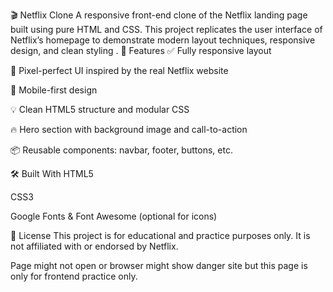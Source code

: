 🎬 Netflix Clone 
A responsive front-end clone of the Netflix landing page built using pure HTML and CSS. This project replicates the user interface of Netflix’s homepage to demonstrate modern layout techniques, responsive design, and clean styling .
🌟 Features
✅ Fully responsive layout

🎨 Pixel-perfect UI inspired by the real Netflix website

📱 Mobile-first design

💡 Clean HTML5 structure and modular CSS

🔥 Hero section with background image and call-to-action

📦 Reusable components: navbar, footer, buttons, etc.

🛠️ Built With
HTML5

CSS3

Google Fonts & Font Awesome (optional for icons)

📄 License
This project is for educational and practice purposes only.
It is not affiliated with or endorsed by Netflix.

Page might not open or browser might show danger site but this page is only for frontend practice only.
